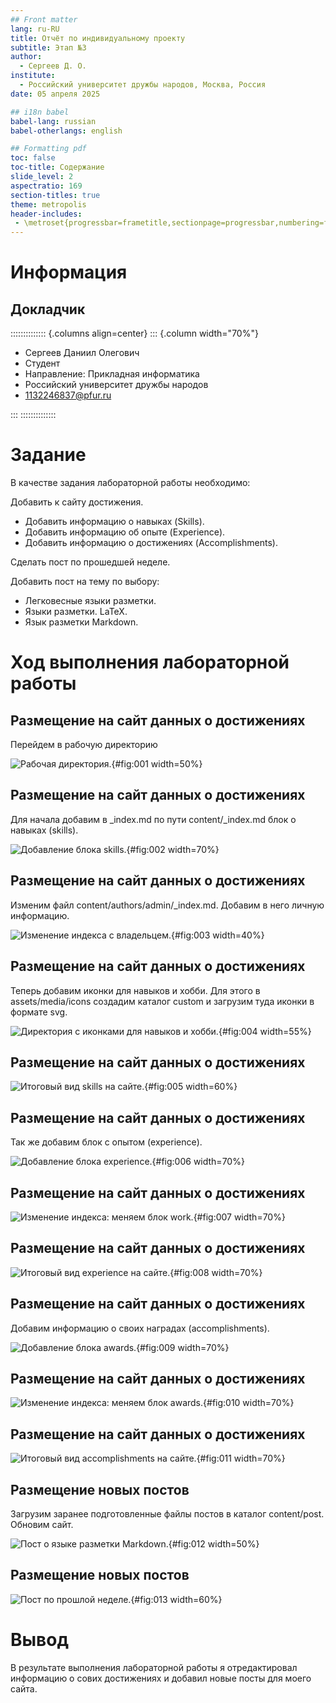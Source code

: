 ```yaml
---
## Front matter
lang: ru-RU
title: Отчёт по индивидуальному проекту
subtitle: Этап №3
author:
  - Сергеев Д. О.
institute:
  - Российский университет дружбы народов, Москва, Россия
date: 05 апреля 2025

## i18n babel
babel-lang: russian
babel-otherlangs: english

## Formatting pdf
toc: false
toc-title: Содержание
slide_level: 2
aspectratio: 169
section-titles: true
theme: metropolis
header-includes:
 - \metroset{progressbar=frametitle,sectionpage=progressbar,numbering=fraction}
---
```


# Информация

## Докладчик

:::::::::::::: {.columns align=center}
::: {.column width="70%"}

  * Сергеев Даниил Олегович
  * Студент
  * Направление: Прикладная информатика
  * Российский университет дружбы народов
  * [1132246837@pfur.ru](mailto:1132246837@pfur.ru)

:::
::::::::::::::

# Задание

В качестве задания лабораторной работы необходимо:

Добавить к сайту достижения.

- Добавить информацию о навыках (Skills).
- Добавить информацию об опыте (Experience).
- Добавить информацию о достижениях (Accomplishments).

Сделать пост по прошедшей неделе.

Добавить пост на тему по выбору:

- Легковесные языки разметки.
- Языки разметки. LaTeX.
- Язык разметки Markdown.

# Ход выполнения лабораторной работы

## Размещение на сайт данных о достижениях

Перейдем в рабочую директорию

![Рабочая директория.](image/1.PNG){#fig:001 width=50%}

## Размещение на сайт данных о достижениях

Для начала добавим в _index.md по пути content/_index.md блок о навыках (skills).

![Добавление блока skills.](image/2.PNG){#fig:002 width=70%}

## Размещение на сайт данных о достижениях

Изменим файл content/authors/admin/_index.md. Добавим в него личную информацию.

![Изменение индекса с владельцем.](image/3.PNG){#fig:003 width=40%}

## Размещение на сайт данных о достижениях

Теперь добавим иконки для навыков и хобби. Для этого в assets/media/icons создадим каталог custom и загрузим туда иконки в формате svg.

![Директория с иконками для навыков и хобби.](image/4.PNG){#fig:004 width=55%}

## Размещение на сайт данных о достижениях

![Итоговый вид skills на сайте.](image/5.PNG){#fig:005 width=60%}

## Размещение на сайт данных о достижениях

Так же добавим блок с опытом (experience).

![Добавление блока experience.](image/6.PNG){#fig:006 width=70%}

## Размещение на сайт данных о достижениях

![Изменение индекса: меняем блок work.](image/7.PNG){#fig:007 width=70%}

## Размещение на сайт данных о достижениях

![Итоговый вид experience на сайте.](image/8.PNG){#fig:008 width=70%}

## Размещение на сайт данных о достижениях

Добавим информацию о своих наградах (accomplishments).

![Добавление блока awards.](image/9.PNG){#fig:009 width=70%}

## Размещение на сайт данных о достижениях

![Изменение индекса: меняем блок awards.](image/10.PNG){#fig:010 width=70%}

## Размещение на сайт данных о достижениях

![Итоговый вид accomplishments на сайте.](image/10.2.PNG){#fig:011 width=70%}

## Размещение новых постов

Загрузим заранее подготовленные файлы постов в каталог content/post. Обновим сайт.

![Пост о языке разметки Markdown.](image/11.PNG){#fig:012 width=50%}

## Размещение новых постов

![Пост по прошлой неделе.](image/12.PNG){#fig:013 width=60%}

# Вывод

В результате выполнения лабораторной работы я отредактировал информацию о сових достижениях и добавил новые посты для моего сайта.
